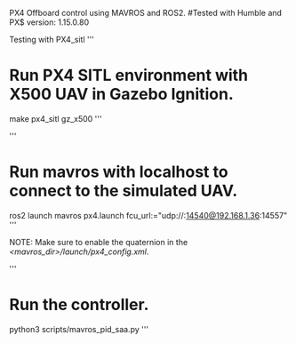 PX4 Offboard control using MAVROS and ROS2. #Tested with Humble and PX$ version: 1.15.0.80

Testing with PX4_sitl
'''
# Run PX4 SITL environment with X500 UAV in Gazebo Ignition.
make px4_sitl gz_x500
'''

'''
# Run mavros with localhost to connect to the simulated UAV.
ros2 launch mavros px4.launch fcu_url:="udp://:14540@192.168.1.36:14557"
'''

NOTE: Make sure to enable the quaternion in the _<mavros_dir>/launch/px4_config.xml_.

'''
# Run the controller.
python3 scripts/mavros_pid_saa.py
'''
